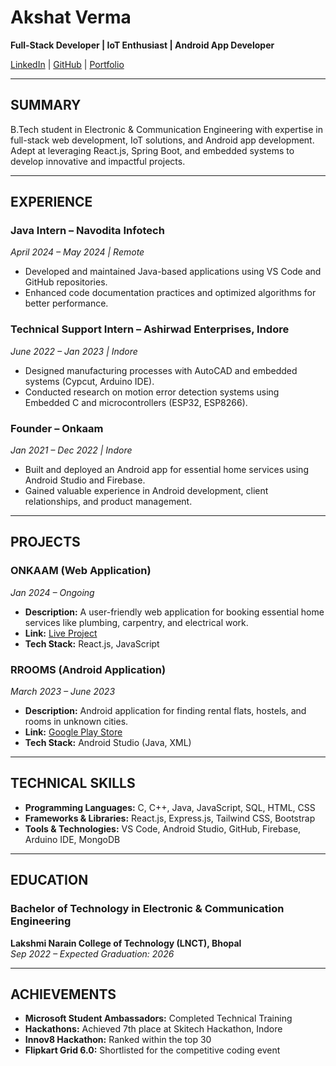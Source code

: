 # Akshat Verma  
**Full-Stack Developer | IoT Enthusiast | Android App Developer**  

[LinkedIn](https://www.linkedin.com/in/akshat-verma) | [GitHub](https://github.com/akshatverma1) | [Portfolio](http://www.akshat.life)  

---

## SUMMARY
B.Tech student in Electronic & Communication Engineering with expertise in full-stack web development, IoT solutions, and Android app development. Adept at leveraging React.js, Spring Boot, and embedded systems to develop innovative and impactful projects.

---

## EXPERIENCE

### Java Intern – Navodita Infotech  
*April 2024 – May 2024 | Remote*  
- Developed and maintained Java-based applications using VS Code and GitHub repositories.  
- Enhanced code documentation practices and optimized algorithms for better performance.

### Technical Support Intern – Ashirwad Enterprises, Indore  
*June 2022 – Jan 2023 | Indore*  
- Designed manufacturing processes with AutoCAD and embedded systems (Cypcut, Arduino IDE).  
- Conducted research on motion error detection systems using Embedded C and microcontrollers (ESP32, ESP8266).  

### Founder – Onkaam  
*Jan 2021 – Dec 2022 | Indore*  
- Built and deployed an Android app for essential home services using Android Studio and Firebase.  
- Gained valuable experience in Android development, client relationships, and product management.

---

## PROJECTS

### ONKAAM (Web Application)  
*Jan 2024 – Ongoing*  
- **Description:** A user-friendly web application for booking essential home services like plumbing, carpentry, and electrical work.  
- **Link:** [Live Project](https://onkaam01.netlify.app)  
- **Tech Stack:** React.js, JavaScript  

### RROOMS (Android Application)  
*March 2023 – June 2023*  
- **Description:** Android application for finding rental flats, hostels, and rooms in unknown cities.  
- **Link:** [Google Play Store](https://play.google.com/store/apps/details?id=com.rooms.rrooms)  
- **Tech Stack:** Android Studio (Java, XML)  

---

## TECHNICAL SKILLS

- **Programming Languages:** C, C++, Java, JavaScript, SQL, HTML, CSS  
- **Frameworks & Libraries:** React.js, Express.js, Tailwind CSS, Bootstrap  
- **Tools & Technologies:** VS Code, Android Studio, GitHub, Firebase, Arduino IDE, MongoDB  

---

## EDUCATION

### Bachelor of Technology in Electronic & Communication Engineering  
**Lakshmi Narain College of Technology (LNCT), Bhopal**  
*Sep 2022 – Expected Graduation: 2026*  

---

## ACHIEVEMENTS

- **Microsoft Student Ambassadors:** Completed Technical Training  
- **Hackathons:** Achieved 7th place at Skitech Hackathon, Indore  
- **Innov8 Hackathon:** Ranked within the top 30  
- **Flipkart Grid 6.0:** Shortlisted for the competitive coding event  

